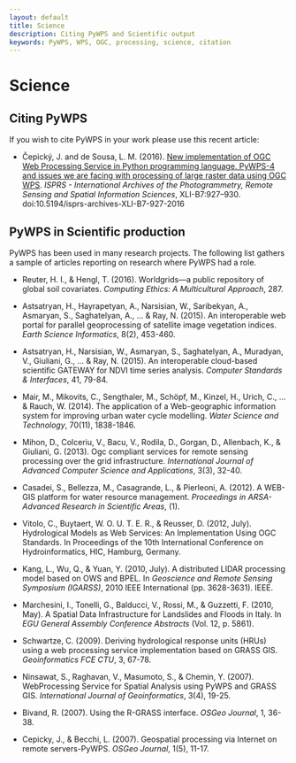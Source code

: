 ```yaml
---
layout: default
title: Science
description: Citing PyWPS and Scientific output
keywords: PyWPS, WPS, OGC, processing, science, citation
---
```


# Science

## Citing PyWPS

If you wish to cite PyWPS in your work please use this recent article:

- Čepický, J. and de Sousa, L. M. (2016). [New implementation of OGC Web Processing 
Service in Python programming language. PyWPS-4 and issues we are facing with 
processing of large raster data using OGC WPS](http://www.int-arch-photogramm-remote-sens-spatial-inf-sci.net/XLI-B7/927/2016/). 
*ISPRS - International Archives of the Photogrammetry, Remote Sensing and Spatial Information Sciences*,
XLI-B7:927–930. doi:10.5194/isprs-archives-XLI-B7-927-2016

## PyWPS in Scientific production

PyWPS has been used in many research projects. The following list gathers a 
sample of articles reporting on research where PyWPS had a role.

- Reuter, H. I., & Hengl, T. (2016). Worldgrids—a public repository of global 
soil covariates. *Computing Ethics: A Multicultural Approach*, 287.

- Astsatryan, H., Hayrapetyan, A., Narsisian, W., Saribekyan, A., Asmaryan, S., 
Saghatelyan, A., ... & Ray, N. (2015). An interoperable web portal for parallel 
geoprocessing of satellite image vegetation indices. *Earth Science Informatics*, 
8(2), 453-460.

- Astsatryan, H., Narsisian, W., Asmaryan, S., Saghatelyan, A., Muradyan, V., 
Giuliani, G., ... & Ray, N. (2015). An interoperable cloud-based scientific 
GATEWAY for NDVI time series analysis. *Computer Standards & Interfaces*, 41, 
79-84.

- Mair, M., Mikovits, C., Sengthaler, M., Schöpf, M., Kinzel, H., Urich, C., ... 
& Rauch, W. (2014). The application of a Web-geographic information system for 
improving urban water cycle modelling. *Water Science and Technology*, 70(11), 
1838-1846.

- Mihon, D., Colceriu, V., Bacu, V., Rodila, D., Gorgan, D., Allenbach, K., & 
Giuliani, G. (2013). Ogc compliant services for remote sensing processing over 
the grid infrastructure. *International Journal of Advanced Computer Science 
and Applications*, 3(3), 32-40.

- Casadei, S., Bellezza, M., Casagrande, L., & Pierleoni, A. (2012). A WEB-GIS 
platform for water resource management. *Proceedings in ARSA-Advanced Research 
in Scientific Areas*, (1).

- Vitolo, C., Buytaert, W. O. U. T. E. R., & Reusser, D. (2012, July). 
Hydrological Models as Web Services: An Implementation Using OGC Standards. In 
Proceedings of the 10th International Conference on Hydroinformatics, HIC, 
Hamburg, Germany.

- Kang, L., Wu, Q., & Yuan, Y. (2010, July). A distributed LIDAR processing model 
based on OWS and BPEL. In *Geoscience and Remote Sensing Symposium (IGARSS)*, 
2010 IEEE International (pp. 3628-3631). IEEE.

- Marchesini, I., Tonelli, G., Balducci, V., Rossi, M., & Guzzetti, F. (2010, May). 
A Spatial Data Infrastructure for Landslides and Floods in Italy. In *EGU 
General Assembly Conference Abstracts* (Vol. 12, p. 5861).

- Schwartze, C. (2009). Deriving hydrological response units (HRUs) using a web 
processing service implementation based on GRASS GIS. *Geoinformatics FCE CTU*, 
3, 67-78.

- Ninsawat, S., Raghavan, V., Masumoto, S., & Chemin, Y. (2007). WebProcessing 
Service for Spatial Analysis using PyWPS and GRASS GIS. *International Journal 
of Geoinformatics*, 3(4), 19-25.

- Bivand, R. (2007). Using the R-GRASS interface. *OSGeo Journal*, 1, 36-38.

- Cepicky, J., & Becchi, L. (2007). Geospatial processing via Internet on remote 
servers-PyWPS. *OSGeo Journal*, 1(5), 11-17.
